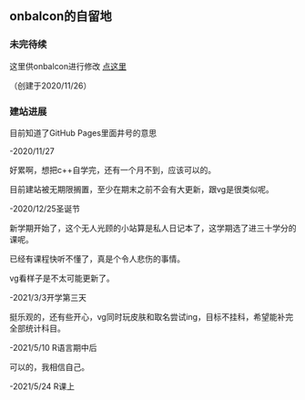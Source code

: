 ## onbalcon的自留地

### 未完待续

这里供onbalcon进行修改 [点这里](https://github.com/onbalcon/onbalcon.GitHub.io/edit/main/index.md) 

（创建于2020/11/26）

### 建站进展

目前知道了GitHub Pages里面井号的意思

-2020/11/27

好累啊，想把c++自学完，还有一个月不到，应该可以的。

目前建站被无期限搁置，至少在期末之前不会有大更新，跟vg是很类似呢。

-2020/12/25圣诞节

新学期开始了，这个无人光顾的小站算是私人日记本了，这学期选了进三十学分的课呢。

已经有课程快听不懂了，真是个令人悲伤的事情。

vg看样子是不太可能更新了。

-2021/3/3开学第三天

挺乐观的，还有些开心，vg同时玩皮肤和取名尝试ing，目标不挂科，希望能补完全部统计科目。

-2021/5/10 R语言期中后

可以的，我相信自己。

-2021/5/24 R课上
